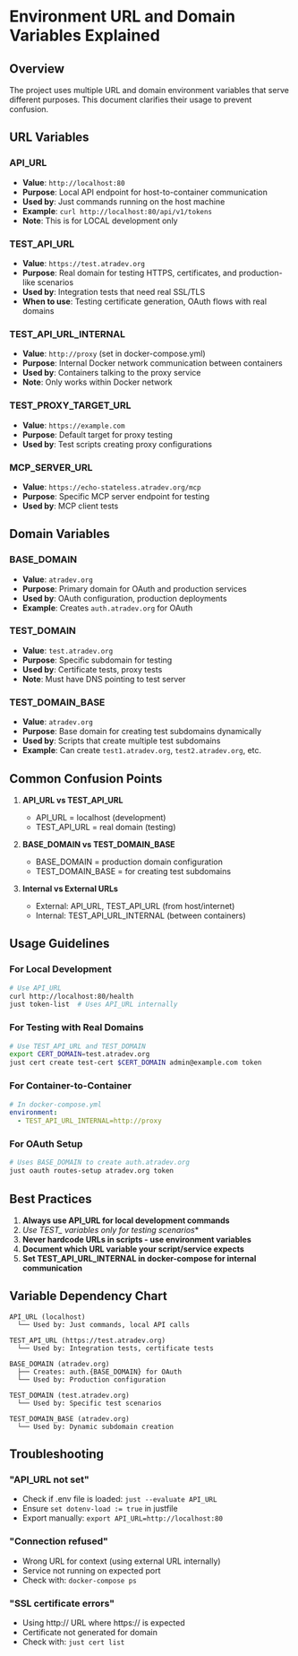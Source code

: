 # Environment URL and Domain Variables Explained

## Overview
The project uses multiple URL and domain environment variables that serve different purposes. This document clarifies their usage to prevent confusion.

## URL Variables

### API_URL
- **Value**: `http://localhost:80`
- **Purpose**: Local API endpoint for host-to-container communication
- **Used by**: Just commands running on the host machine
- **Example**: `curl http://localhost:80/api/v1/tokens`
- **Note**: This is for LOCAL development only

### TEST_API_URL  
- **Value**: `https://test.atradev.org`
- **Purpose**: Real domain for testing HTTPS, certificates, and production-like scenarios
- **Used by**: Integration tests that need real SSL/TLS
- **When to use**: Testing certificate generation, OAuth flows with real domains

### TEST_API_URL_INTERNAL
- **Value**: `http://proxy` (set in docker-compose.yml)
- **Purpose**: Internal Docker network communication between containers
- **Used by**: Containers talking to the proxy service
- **Note**: Only works within Docker network

### TEST_PROXY_TARGET_URL
- **Value**: `https://example.com`
- **Purpose**: Default target for proxy testing
- **Used by**: Test scripts creating proxy configurations

### MCP_SERVER_URL
- **Value**: `https://echo-stateless.atradev.org/mcp`
- **Purpose**: Specific MCP server endpoint for testing
- **Used by**: MCP client tests

## Domain Variables

### BASE_DOMAIN
- **Value**: `atradev.org`
- **Purpose**: Primary domain for OAuth and production services
- **Used by**: OAuth configuration, production deployments
- **Example**: Creates `auth.atradev.org` for OAuth

### TEST_DOMAIN
- **Value**: `test.atradev.org`
- **Purpose**: Specific subdomain for testing
- **Used by**: Certificate tests, proxy tests
- **Note**: Must have DNS pointing to test server

### TEST_DOMAIN_BASE
- **Value**: `atradev.org`
- **Purpose**: Base domain for creating test subdomains dynamically
- **Used by**: Scripts that create multiple test subdomains
- **Example**: Can create `test1.atradev.org`, `test2.atradev.org`, etc.

## Common Confusion Points

1. **API_URL vs TEST_API_URL**
   - API_URL = localhost (development)
   - TEST_API_URL = real domain (testing)

2. **BASE_DOMAIN vs TEST_DOMAIN_BASE**
   - BASE_DOMAIN = production domain configuration
   - TEST_DOMAIN_BASE = for creating test subdomains

3. **Internal vs External URLs**
   - External: API_URL, TEST_API_URL (from host/internet)
   - Internal: TEST_API_URL_INTERNAL (between containers)

## Usage Guidelines

### For Local Development
```bash
# Use API_URL
curl http://localhost:80/health
just token-list  # Uses API_URL internally
```

### For Testing with Real Domains
```bash
# Use TEST_API_URL and TEST_DOMAIN
export CERT_DOMAIN=test.atradev.org
just cert create test-cert $CERT_DOMAIN admin@example.com token
```

### For Container-to-Container
```yaml
# In docker-compose.yml
environment:
  - TEST_API_URL_INTERNAL=http://proxy
```

### For OAuth Setup
```bash
# Uses BASE_DOMAIN to create auth.atradev.org
just oauth routes-setup atradev.org token
```

## Best Practices

1. **Always use API_URL for local development commands**
2. **Use TEST_* variables only for testing scenarios**
3. **Never hardcode URLs in scripts - use environment variables**
4. **Document which URL variable your script/service expects**
5. **Set TEST_API_URL_INTERNAL in docker-compose for internal communication**

## Variable Dependency Chart

```
API_URL (localhost)
  └── Used by: Just commands, local API calls

TEST_API_URL (https://test.atradev.org)
  └── Used by: Integration tests, certificate tests
  
BASE_DOMAIN (atradev.org)
  ├── Creates: auth.{BASE_DOMAIN} for OAuth
  └── Used by: Production configuration

TEST_DOMAIN (test.atradev.org)
  └── Used by: Specific test scenarios

TEST_DOMAIN_BASE (atradev.org)
  └── Used by: Dynamic subdomain creation
```

## Troubleshooting

### "API_URL not set"
- Check if .env file is loaded: `just --evaluate API_URL`
- Ensure `set dotenv-load := true` in justfile
- Export manually: `export API_URL=http://localhost:80`

### "Connection refused"
- Wrong URL for context (using external URL internally)
- Service not running on expected port
- Check with: `docker-compose ps`

### "SSL certificate errors"
- Using http:// URL where https:// is expected
- Certificate not generated for domain
- Check with: `just cert list`